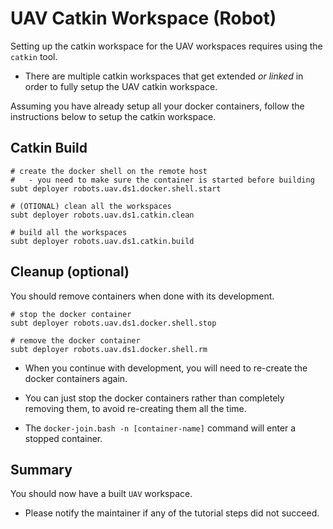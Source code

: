 # UAV Catkin Workspace (Robot)

Setting up the catkin workspace for the UAV workspaces requires using the `catkin` tool.

- There are multiple catkin workspaces that get extended *or linked* in order to fully setup the UAV catkin workspace.

Assuming you have already setup all your docker containers, follow the instructions below to setup the catkin workspace.

## Catkin Build

```text
# create the docker shell on the remote host
#   - you need to make sure the container is started before building
subt deployer robots.uav.ds1.docker.shell.start

# (OTIONAL) clean all the workspaces
subt deployer robots.uav.ds1.catkin.clean

# build all the workspaces
subt deployer robots.uav.ds1.catkin.build
```

## Cleanup (optional)

You should remove containers when done with its development.

```text
# stop the docker container
subt deployer robots.uav.ds1.docker.shell.stop

# remove the docker container
subt deployer robots.uav.ds1.docker.shell.rm
```

- When you continue with development, you will need to re-create the docker containers again.

- You can just stop the docker containers rather than completely removing them, to avoid re-creating them all the time.

- The `docker-join.bash -n [container-name]` command will enter a stopped container.

## Summary

You should now have a built `UAV` workspace.

- Please notify the maintainer if any of the tutorial steps did not succeed.

